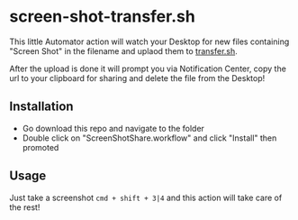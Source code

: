 # screen-shot-transfer.sh

This little Automator action will watch your Desktop for new files containing "Screen Shot" in the filename and uplaod them to [transfer.sh](https://transfer.sh).

After the upload is done it will prompt you via Notification Center, copy the url to your clipboard for sharing and delete the file from the Desktop!

## Installation

 - Go download this repo and navigate to the folder 
 - Double click on "ScreenShotShare.workflow" and click "Install" then promoted
 
## Usage

Just take a screenshot `cmd + shift + 3|4` and this action will take care of the rest!

